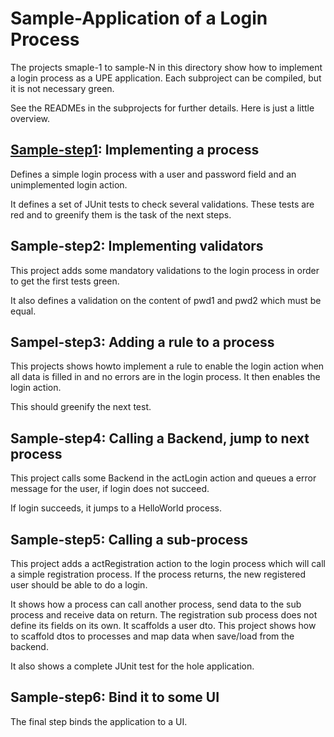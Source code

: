 # Sample-Application of a Login Process

The projects smaple-1 to sample-N in this directory show how to
implement a login process as a UPE application. Each subproject
can be compiled, but it is not necessary green.

See the READMEs in the subprojects for further details. Here is 
just a little overview.

## [Sample-step1](sample-step1/README.md): Implementing a process
Defines a simple login process with a user and password field 
and an unimplemented login action.

It defines a set of JUnit tests to check several validations. These 
tests are red and to greenify them is the task of the next steps.

## Sample-step2: Implementing validators
This project adds some mandatory validations to the login process
in order to get the first tests green.

It also defines a validation on the content of pwd1 and pwd2 which 
must be equal.

## Sampel-step3: Adding a rule to a process
This projects shows howto implement a rule to enable the login
action when all data is filled in and no errors are in the login 
process. It then enables the login action.

This should greenify the next test.

## Sample-step4: Calling a Backend, jump to next process
This project calls some Backend in the actLogin action and
queues a error message for the user, if login does not succeed.

If login succeeds, it jumps to a HelloWorld process.

## Sample-step5: Calling a sub-process

This project adds a actRegistration action to the login process which
will call a simple registration process. If the process returns, 
the new registered user should be able to do a login.

It shows how a process can call another process, send data
to the sub process and receive data on return. The registration
sub process does not define its fields on its own. It scaffolds 
a user dto. This project shows how to scaffold dtos to processes
and map data when save/load from the backend.

It also shows a complete JUnit test for the hole application.

## Sample-step6: Bind it to some UI

The final step binds the application to a UI. 

